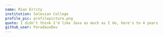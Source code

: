 ```yaml
---
name: Rían Errity
institution: Salesian College
profile_pic: profilepicture.png
quote: I didn't think I'd like Java as much as I do, here's to 4 years of Uni!
github_user: ParadauxDev
---
```


